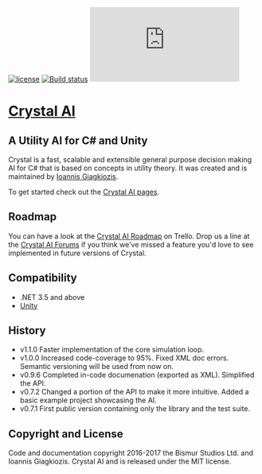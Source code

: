 [![license](https://img.shields.io/badge/license-MIT-brightgreen.svg?style=flat)](https://github.com/igiagkiozis/CrystalAI/blob/master/LICENSE)
[![Build status](https://ci.appveyor.com/api/projects/status/rw0tma0eucs45fi5/branch/master?svg=true)](https://ci.appveyor.com/project/ThelDoctor/crystalai/branch/master)
![Tests Status](http://flauschig.ch/batch.php?type=tests&account=ThelDoctor&slug=CrystalAI)

# [Crystal AI](https://igiagkiozis.github.io/CrystalAI/)

## A Utility AI for C# and Unity 

Crystal is a fast, scalable and extensible general purpose decision making AI for C# that is based on concepts in utility theory. It was created and is maintained by [Ioannis Giagkiozis](http://www.bismur.co.uk/). 

To get started check out the [Crystal AI pages](https://igiagkiozis.github.io/CrystalAI/).

## Roadmap
You can have a look at the [Crystal AI Roadmap](https://trello.com/b/e3r5Zgrd/crystal-ai-roadmap) on Trello. Drop us a line at the [Crystal AI Forums](http://www.bismur.co.uk/forums/forum-11.html) if you think we've missed a feature you'd love to see implemented in future versions of Crystal. 

## Compatibility 
- .NET 3.5 and above 
- [Unity](https://unity3d.com/)

## History
- v1.1.0 Faster implementation of the core simulation loop.
- v1.0.0 Increased code-coverage to 95%. Fixed XML doc errors. Semantic versioning will be used from now on. 
- v0.9.6 Completed in-code documenation (exported as XML). Simplified the API.
- v0.7.2 Changed a portion of the API to make it more intuitive. Added a basic example project showcasing the AI. 
- v0.7.1 First public version containing only the library and the test suite.

## Copyright and License
Code and documentation copyright 2016-2017 the Bismur Studios Ltd. and Ioannis Giagkiozis. Crystal AI and is released under the MIT license. 
